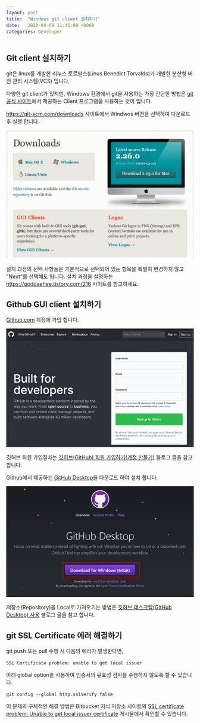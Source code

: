 ```yaml
---
layout: post
title:  "Windows git client 설치하기"
date:   2020-04-09 11:45:00 +0900
categories: Developer
---
```


## Git client 설치하기

git은 linux를 개발한 리누스 토르발스(Linus Benedict Torvalds)가 개발한 분산형 버전 관리 시스템(VCS) 입니다.

다양한 git client가 있지만, Windows 환경에서 git을 사용하는 가장 간단한 방법은 [git 공식 사이트](https://git-scm.com/)에서 제공하는
Client 프로그램을 사용하는 것이 입니다.

<https://git-scm.com/downloads> 사이트에서 Windwos 버전을 선택하여 다운로드 후 실행 합니다.

![git_download](/img/git-download.png)

설치 과정의 선택 사항들은 기본적으로 선택되어 있는 항목을 특별히 변경하지 않고 "Next"를 선택해도 됩니다.
설치 과정을 설명하는 <https://goddaehee.tistory.com/216> 사이트를 참고하세요.

## Github GUI client 설치하기

[Github.com](https://github.com) 계정에 가입 합니다.

![github-sign-up](/img/github-sign-up.png)

깃허브 회원 가입절차는 [깃허브(GitHub) 회원 가입하기(계정 만들기)](https://goddaehee.tistory.com/218) 블로그 글을 참고 합니다.

Github에서 제공하는 [GitHub Desktop](https://desktop.github.com)을 다운로드 하여 설치 합니다.

![github-desktop](/img/github-desktop-download.png)

저장소(Repository)를 Local로 가져오기는 방법은 [깃허브 데스크탑(GitHub Desktop) 사용](https://github.com/cau-cmclab/sku-cmclab.github.io/wiki/깃허브-데스크탑(GitHub-Desktop)-사용#3-2-저장소repository-가져오기clone) 블로그 글을 참고 합니다.

## git SSL Certificate 에러 해결하기

git push 또는 pull 수행 시 다음의 에러가 발생한다면,

  ```
  SSL Certificate problem: unable to get local issuer
  ```

아래 global option을 사용하여 인증서의 유효성 검사를 수행하지 않도록 할 수 있습니다.

  ```
  git config --global http.sslVerify false
  ```

이 문제의 구체적인 해결 방법은 Bitbucket 지식 저장소 사이트의 [SSL certificate problem: Unable to get local issuer certificate](https://confluence.atlassian.com/bitbucketserverkb/ssl-certificate-problem-unable-to-get-local-issuer-certificate-816521128.html) 게시물에서 확인할 수 있습니다.
